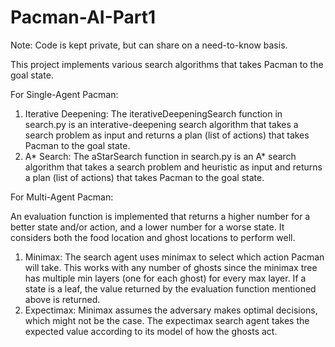 # Pacman-AI-Part1
Note: Code is kept private, but can share on a need-to-know basis.

This project implements various search algorithms that takes Pacman to the goal state. 

For Single-Agent Pacman:
1. Iterative Deepening: The iterativeDeepeningSearch function in search.py is an interative-deepening search algorithm that takes a search problem as input and  returns a plan (list of actions) that takes Pacman to the goal state.
2. A* Search: The aStarSearch function in search.py is an A* search algorithm that takes a search problem and heuristic as input and returns a plan (list of actions) that takes Pacman to the goal state.


For Multi-Agent Pacman:

An evaluation function is implemented that returns a higher number for a better state and/or action, and a lower number for a worse state. It considers both the food location and ghost locations to perform well.
1. Minimax: The search agent uses minimax to select which action Pacman will take. This works with any number of ghosts since the minimax tree has multiple min layers (one for each ghost) for every max layer. If a state is a leaf, the value returned by the evaluation function mentioned above is returned.
2. Expectimax: Minimax assumes the adversary makes optimal decisions, which might not be the case. The expectimax search agent takes the expected value according to its model of how the ghosts act.
